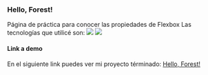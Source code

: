 ### Hello, Forest!
Página de práctica para conocer las propiedades de Flexbox
Las tecnologías que utilicé son:
<img src="https://img.shields.io/badge/HTML5-E34F26?style=for-the-badge&logo=html5&logoColor=white" />
<img src="https://img.shields.io/badge/CSS3-1572B6?style=for-the-badge&logo=css3&logoColor=white" />

#### Link a demo
En el siguiente link puedes ver mi proyecto términado: [Hello, Forest!]()
